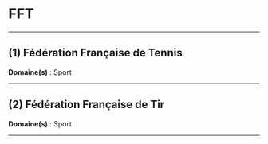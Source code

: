 # FFT

-----------------------------------

## (1) Fédération Française de Tennis

**Domaine(s)** : Sport

-----------------------------------

## (2) Fédération Française de Tir

**Domaine(s)** : Sport

----------------------------------